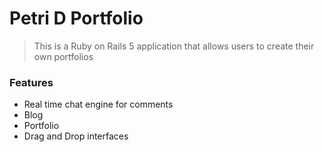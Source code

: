 # Petri D Portfolio

> This is a Ruby on Rails 5 application that allows users to create their own portfolios

### Features

- Real time chat engine for comments
- Blog
- Portfolio
- Drag and Drop interfaces